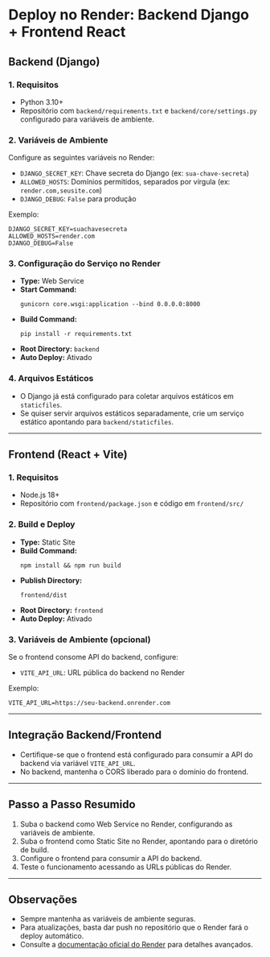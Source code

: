 # Deploy no Render: Backend Django + Frontend React

## Backend (Django)

### 1. Requisitos

- Python 3.10+
- Repositório com `backend/requirements.txt` e `backend/core/settings.py` configurado para variáveis de ambiente.

### 2. Variáveis de Ambiente

Configure as seguintes variáveis no Render:

- `DJANGO_SECRET_KEY`: Chave secreta do Django (ex: `sua-chave-secreta`)
- `ALLOWED_HOSTS`: Domínios permitidos, separados por vírgula (ex: `render.com,seusite.com`)
- `DJANGO_DEBUG`: `False` para produção

Exemplo:

```
DJANGO_SECRET_KEY=suachavesecreta
ALLOWED_HOSTS=render.com
DJANGO_DEBUG=False
```

### 3. Configuração do Serviço no Render

- **Type:** Web Service
- **Start Command:**  
  ```
  gunicorn core.wsgi:application --bind 0.0.0.0:8000
  ```
- **Build Command:**  
  ```
  pip install -r requirements.txt
  ```
- **Root Directory:** `backend`
- **Auto Deploy:** Ativado

### 4. Arquivos Estáticos

- O Django já está configurado para coletar arquivos estáticos em `staticfiles`.
- Se quiser servir arquivos estáticos separadamente, crie um serviço estático apontando para `backend/staticfiles`.

---

## Frontend (React + Vite)

### 1. Requisitos

- Node.js 18+
- Repositório com `frontend/package.json` e código em `frontend/src/`

### 2. Build e Deploy

- **Type:** Static Site
- **Build Command:**  
  ```
  npm install && npm run build
  ```
- **Publish Directory:**  
  ```
  frontend/dist
  ```
- **Root Directory:** `frontend`
- **Auto Deploy:** Ativado

### 3. Variáveis de Ambiente (opcional)

Se o frontend consome API do backend, configure:

- `VITE_API_URL`: URL pública do backend no Render

Exemplo:

```
VITE_API_URL=https://seu-backend.onrender.com
```

---

## Integração Backend/Frontend

- Certifique-se que o frontend está configurado para consumir a API do backend via variável `VITE_API_URL`.
- No backend, mantenha o CORS liberado para o domínio do frontend.

---

## Passo a Passo Resumido

1. Suba o backend como Web Service no Render, configurando as variáveis de ambiente.
2. Suba o frontend como Static Site no Render, apontando para o diretório de build.
3. Configure o frontend para consumir a API do backend.
4. Teste o funcionamento acessando as URLs públicas do Render.

---

## Observações

- Sempre mantenha as variáveis de ambiente seguras.
- Para atualizações, basta dar push no repositório que o Render fará o deploy automático.
- Consulte a [documentação oficial do Render](https://render.com/docs) para detalhes avançados.

